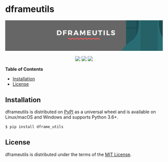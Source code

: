 # dframeutils


![dframeutils](assets/dframeutils.png)

<p align="center">
	<img src="https://img.shields.io/badge/stars-1-brightgreen.svg?style=flat"/>
	<img src="https://img.shields.io/badge/forks-0-brightgreen.svg?style=flat"/>
	<img src="https://img.shields.io/badge/contributions-welcome-brightgreen.svg?style=flat">
</p>

**Table of Contents**

* [Installation](#installation)
* [License](#license)

## Installation

dframeutils is distributed on [PyPI](https://pypi.org) as a universal
wheel and is available on Linux/macOS and Windows and supports
Python 3.6+.

```bash
$ pip install dframe_utils
```

## License

dframeutils is distributed under the terms of the
[MIT License](https://choosealicense.com/licenses/mit).
